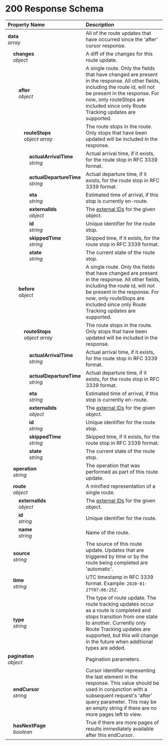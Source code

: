 # 200 Response Schema
| Property Name | Description |
| :------------ | :---------- |
| **data**<br/>_array_ | All of the route updates that have occurred since the 'after' cursor response. |
| **&nbsp;&nbsp;&nbsp;&nbsp;changes**<br/>_&nbsp;&nbsp;&nbsp;&nbsp;object_ | A diff of the changes for this route update. |
| **&nbsp;&nbsp;&nbsp;&nbsp;&nbsp;&nbsp;&nbsp;&nbsp;after**<br/>_&nbsp;&nbsp;&nbsp;&nbsp;&nbsp;&nbsp;&nbsp;&nbsp;object_ | A single route. Only the fields that have changed are present in the response. All other fields, including the route id, will not be present in the response. For now, only routeStops are included since only Route Tracking updates are supported. |
| **&nbsp;&nbsp;&nbsp;&nbsp;&nbsp;&nbsp;&nbsp;&nbsp;&nbsp;&nbsp;&nbsp;&nbsp;routeStops**<br/>_&nbsp;&nbsp;&nbsp;&nbsp;&nbsp;&nbsp;&nbsp;&nbsp;&nbsp;&nbsp;&nbsp;&nbsp;object array_ | The route stops in the route. Only stops that have been updated will be included in the response. |
| **&nbsp;&nbsp;&nbsp;&nbsp;&nbsp;&nbsp;&nbsp;&nbsp;&nbsp;&nbsp;&nbsp;&nbsp;&nbsp;&nbsp;&nbsp;&nbsp;actualArrivalTime**<br/>_&nbsp;&nbsp;&nbsp;&nbsp;&nbsp;&nbsp;&nbsp;&nbsp;&nbsp;&nbsp;&nbsp;&nbsp;&nbsp;&nbsp;&nbsp;&nbsp;string_ | Actual arrival time, if it exists, for the route stop in RFC 3339 format. |
| **&nbsp;&nbsp;&nbsp;&nbsp;&nbsp;&nbsp;&nbsp;&nbsp;&nbsp;&nbsp;&nbsp;&nbsp;&nbsp;&nbsp;&nbsp;&nbsp;actualDepartureTime**<br/>_&nbsp;&nbsp;&nbsp;&nbsp;&nbsp;&nbsp;&nbsp;&nbsp;&nbsp;&nbsp;&nbsp;&nbsp;&nbsp;&nbsp;&nbsp;&nbsp;string_ | Actual departure time, if it exists, for the route stop in RFC 3339 format. |
| **&nbsp;&nbsp;&nbsp;&nbsp;&nbsp;&nbsp;&nbsp;&nbsp;&nbsp;&nbsp;&nbsp;&nbsp;&nbsp;&nbsp;&nbsp;&nbsp;eta**<br/>_&nbsp;&nbsp;&nbsp;&nbsp;&nbsp;&nbsp;&nbsp;&nbsp;&nbsp;&nbsp;&nbsp;&nbsp;&nbsp;&nbsp;&nbsp;&nbsp;string_ | Estimated time of arrival, if this stop is currently en-route. |
| **&nbsp;&nbsp;&nbsp;&nbsp;&nbsp;&nbsp;&nbsp;&nbsp;&nbsp;&nbsp;&nbsp;&nbsp;&nbsp;&nbsp;&nbsp;&nbsp;externalIds**<br/>_&nbsp;&nbsp;&nbsp;&nbsp;&nbsp;&nbsp;&nbsp;&nbsp;&nbsp;&nbsp;&nbsp;&nbsp;&nbsp;&nbsp;&nbsp;&nbsp;object_ | The [external IDs](https://developers.samsara.com/docs/external-ids) for the given object. |
| **&nbsp;&nbsp;&nbsp;&nbsp;&nbsp;&nbsp;&nbsp;&nbsp;&nbsp;&nbsp;&nbsp;&nbsp;&nbsp;&nbsp;&nbsp;&nbsp;id**<br/>_&nbsp;&nbsp;&nbsp;&nbsp;&nbsp;&nbsp;&nbsp;&nbsp;&nbsp;&nbsp;&nbsp;&nbsp;&nbsp;&nbsp;&nbsp;&nbsp;string_ | Unique identifier for the route stop. |
| **&nbsp;&nbsp;&nbsp;&nbsp;&nbsp;&nbsp;&nbsp;&nbsp;&nbsp;&nbsp;&nbsp;&nbsp;&nbsp;&nbsp;&nbsp;&nbsp;skippedTime**<br/>_&nbsp;&nbsp;&nbsp;&nbsp;&nbsp;&nbsp;&nbsp;&nbsp;&nbsp;&nbsp;&nbsp;&nbsp;&nbsp;&nbsp;&nbsp;&nbsp;string_ | Skipped time, if it exists, for the route stop in RFC 3339 format. |
| **&nbsp;&nbsp;&nbsp;&nbsp;&nbsp;&nbsp;&nbsp;&nbsp;&nbsp;&nbsp;&nbsp;&nbsp;&nbsp;&nbsp;&nbsp;&nbsp;state**<br/>_&nbsp;&nbsp;&nbsp;&nbsp;&nbsp;&nbsp;&nbsp;&nbsp;&nbsp;&nbsp;&nbsp;&nbsp;&nbsp;&nbsp;&nbsp;&nbsp;string_ | The current state of the route stop. |
| **&nbsp;&nbsp;&nbsp;&nbsp;&nbsp;&nbsp;&nbsp;&nbsp;before**<br/>_&nbsp;&nbsp;&nbsp;&nbsp;&nbsp;&nbsp;&nbsp;&nbsp;object_ | A single route. Only the fields that have changed are present in the response. All other fields, including the route id, will not be present in the response. For now, only routeStops are included since only Route Tracking updates are supported. |
| **&nbsp;&nbsp;&nbsp;&nbsp;&nbsp;&nbsp;&nbsp;&nbsp;&nbsp;&nbsp;&nbsp;&nbsp;routeStops**<br/>_&nbsp;&nbsp;&nbsp;&nbsp;&nbsp;&nbsp;&nbsp;&nbsp;&nbsp;&nbsp;&nbsp;&nbsp;object array_ | The route stops in the route. Only stops that have been updated will be included in the response. |
| **&nbsp;&nbsp;&nbsp;&nbsp;&nbsp;&nbsp;&nbsp;&nbsp;&nbsp;&nbsp;&nbsp;&nbsp;&nbsp;&nbsp;&nbsp;&nbsp;actualArrivalTime**<br/>_&nbsp;&nbsp;&nbsp;&nbsp;&nbsp;&nbsp;&nbsp;&nbsp;&nbsp;&nbsp;&nbsp;&nbsp;&nbsp;&nbsp;&nbsp;&nbsp;string_ | Actual arrival time, if it exists, for the route stop in RFC 3339 format. |
| **&nbsp;&nbsp;&nbsp;&nbsp;&nbsp;&nbsp;&nbsp;&nbsp;&nbsp;&nbsp;&nbsp;&nbsp;&nbsp;&nbsp;&nbsp;&nbsp;actualDepartureTime**<br/>_&nbsp;&nbsp;&nbsp;&nbsp;&nbsp;&nbsp;&nbsp;&nbsp;&nbsp;&nbsp;&nbsp;&nbsp;&nbsp;&nbsp;&nbsp;&nbsp;string_ | Actual departure time, if it exists, for the route stop in RFC 3339 format. |
| **&nbsp;&nbsp;&nbsp;&nbsp;&nbsp;&nbsp;&nbsp;&nbsp;&nbsp;&nbsp;&nbsp;&nbsp;&nbsp;&nbsp;&nbsp;&nbsp;eta**<br/>_&nbsp;&nbsp;&nbsp;&nbsp;&nbsp;&nbsp;&nbsp;&nbsp;&nbsp;&nbsp;&nbsp;&nbsp;&nbsp;&nbsp;&nbsp;&nbsp;string_ | Estimated time of arrival, if this stop is currently en-route. |
| **&nbsp;&nbsp;&nbsp;&nbsp;&nbsp;&nbsp;&nbsp;&nbsp;&nbsp;&nbsp;&nbsp;&nbsp;&nbsp;&nbsp;&nbsp;&nbsp;externalIds**<br/>_&nbsp;&nbsp;&nbsp;&nbsp;&nbsp;&nbsp;&nbsp;&nbsp;&nbsp;&nbsp;&nbsp;&nbsp;&nbsp;&nbsp;&nbsp;&nbsp;object_ | The [external IDs](https://developers.samsara.com/docs/external-ids) for the given object. |
| **&nbsp;&nbsp;&nbsp;&nbsp;&nbsp;&nbsp;&nbsp;&nbsp;&nbsp;&nbsp;&nbsp;&nbsp;&nbsp;&nbsp;&nbsp;&nbsp;id**<br/>_&nbsp;&nbsp;&nbsp;&nbsp;&nbsp;&nbsp;&nbsp;&nbsp;&nbsp;&nbsp;&nbsp;&nbsp;&nbsp;&nbsp;&nbsp;&nbsp;string_ | Unique identifier for the route stop. |
| **&nbsp;&nbsp;&nbsp;&nbsp;&nbsp;&nbsp;&nbsp;&nbsp;&nbsp;&nbsp;&nbsp;&nbsp;&nbsp;&nbsp;&nbsp;&nbsp;skippedTime**<br/>_&nbsp;&nbsp;&nbsp;&nbsp;&nbsp;&nbsp;&nbsp;&nbsp;&nbsp;&nbsp;&nbsp;&nbsp;&nbsp;&nbsp;&nbsp;&nbsp;string_ | Skipped time, if it exists, for the route stop in RFC 3339 format. |
| **&nbsp;&nbsp;&nbsp;&nbsp;&nbsp;&nbsp;&nbsp;&nbsp;&nbsp;&nbsp;&nbsp;&nbsp;&nbsp;&nbsp;&nbsp;&nbsp;state**<br/>_&nbsp;&nbsp;&nbsp;&nbsp;&nbsp;&nbsp;&nbsp;&nbsp;&nbsp;&nbsp;&nbsp;&nbsp;&nbsp;&nbsp;&nbsp;&nbsp;string_ | The current state of the route stop. |
| **&nbsp;&nbsp;&nbsp;&nbsp;operation**<br/>_&nbsp;&nbsp;&nbsp;&nbsp;string_ | The operation that was performed as part of this route update. |
| **&nbsp;&nbsp;&nbsp;&nbsp;route**<br/>_&nbsp;&nbsp;&nbsp;&nbsp;object_ | A minified representation of a single route. |
| **&nbsp;&nbsp;&nbsp;&nbsp;&nbsp;&nbsp;&nbsp;&nbsp;externalIds**<br/>_&nbsp;&nbsp;&nbsp;&nbsp;&nbsp;&nbsp;&nbsp;&nbsp;object_ | The [external IDs](https://developers.samsara.com/docs/external-ids) for the given object. |
| **&nbsp;&nbsp;&nbsp;&nbsp;&nbsp;&nbsp;&nbsp;&nbsp;id**<br/>_&nbsp;&nbsp;&nbsp;&nbsp;&nbsp;&nbsp;&nbsp;&nbsp;string_ | Unique identifier for the route. |
| **&nbsp;&nbsp;&nbsp;&nbsp;&nbsp;&nbsp;&nbsp;&nbsp;name**<br/>_&nbsp;&nbsp;&nbsp;&nbsp;&nbsp;&nbsp;&nbsp;&nbsp;string_ | Name of the route. |
| **&nbsp;&nbsp;&nbsp;&nbsp;source**<br/>_&nbsp;&nbsp;&nbsp;&nbsp;string_ | The source of this route update. Updates that are triggered by time or by the route being completed are 'automatic'. |
| **&nbsp;&nbsp;&nbsp;&nbsp;time**<br/>_&nbsp;&nbsp;&nbsp;&nbsp;string_ | UTC timestamp in RFC 3339 format. Example: `2020-01-27T07:06:25Z`. |
| **&nbsp;&nbsp;&nbsp;&nbsp;type**<br/>_&nbsp;&nbsp;&nbsp;&nbsp;string_ | The type of route update. The route tracking updates occur as a route is completed and stops transition from one state to another. Currently only Route Tracking updates are supported, but this will change in the future when additional types are added. |
| **pagination**<br/>_object_ | Pagination parameters. |
| **&nbsp;&nbsp;&nbsp;&nbsp;endCursor**<br/>_&nbsp;&nbsp;&nbsp;&nbsp;string_ | Cursor identifier representing the last element in the response. This value should be used in conjunction with a subsequent request's 'after' query parameter. This may be an empty string if there are no more pages left to view. |
| **&nbsp;&nbsp;&nbsp;&nbsp;hasNextPage**<br/>_&nbsp;&nbsp;&nbsp;&nbsp;boolean_ | True if there are more pages of results immediately available after this endCursor. |

